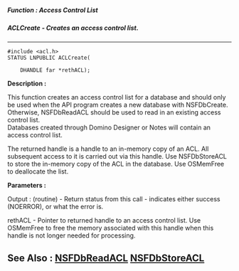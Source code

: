 ##### Function : Access Control List
##### ACLCreate - Creates an access control list.
---
```
#include <acl.h>
STATUS LNPUBLIC ACLCreate(

	DHANDLE far *rethACL);
```
**Description :**

This function creates an access control list for a database and should only be 
used when the API program creates a new database with NSFDbCreate.  Otherwise, 
NSFDbReadACL should be used to read in an existing access control list.  
Databases created through Domino Designer or Notes will contain an access 
control list.  

The returned handle is a handle to an in-memory copy of an ACL.  All subsequent 
access to it is carried out via this handle.  Use NSFDbStoreACL to store the 
in-memory copy of the ACL in the database.  Use OSMemFree to deallocate the 
list.

**Parameters :**

Output :
(routine)  -  Return status from this call - indicates either success (NOERROR), or what the error is.


rethACL  -  Pointer to returned handle to an access control list.  Use OSMemFree to free the memory associated with this handle when this handle is not longer needed for processing.


**See Also :**
[NSFDbReadACL](/domino-c-api-docs/reference/Func/NSFDbReadACL)
[NSFDbStoreACL](/domino-c-api-docs/reference/Func/NSFDbStoreACL)
---
